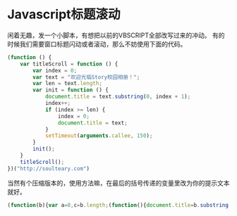 # Javascript标题滚动

闲着无趣，发一个小脚本，有想把以前的VBSCRIPT全部改写过来的冲动。 有的时候我们需要窗口标题闪动或者滚动，那么不妨使用下面的代码。

```js
(function () {
    var titleScroll = function () {
        var index = 0;
        var text = "欢迎光临Story校园相册！";
        var len = text.length;
        var init = function () {
            document.title = text.substring(0, index + 1);
            index++;
            if (index >= len) {
                index = 0;
                document.title = text;
            }
            setTimeout(arguments.callee, 150);
        }
        init();
    }
    titleScroll();
})("http://soulteary.com")
```

当然有个压缩版本的，使用方法嘛，在最后的括号传递的变量里改为你的提示文本就好。

```js
(function(b){var a=0,c=b.length;(function(){document.title=b.substring(0,a+1);a++;a>=c&&(a=0,document.title=b);setTimeout(arguments.callee,150)})()})("http://soulteary.com");
```
